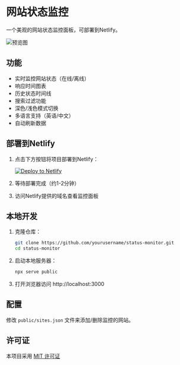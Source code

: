 # 网站状态监控

一个美观的网站状态监控面板，可部署到Netlify。

![预览图](https://via.placeholder.com/800x400?text=网站状态监控预览图)

## 功能

- 实时监控网站状态（在线/离线）
- 响应时间图表
- 历史状态时间线
- 搜索过滤功能
- 深色/浅色模式切换
- 多语言支持（英语/中文）
- 自动刷新数据

## 部署到Netlify

1. 点击下方按钮将项目部署到Netlify：

   [![Deploy to Netlify](https://www.netlify.com/img/deploy/button.svg)](https://app.netlify.com/start/deploy?repository=https://github.com/yourusername/status-monitor)

2. 等待部署完成（约1-2分钟）
3. 访问Netlify提供的域名查看监控面板

## 本地开发

1. 克隆仓库：
   ```bash
   git clone https://github.com/yourusername/status-monitor.git
   cd status-monitor
   ```

2. 启动本地服务器：
   ```bash
   npx serve public
   ```

3. 打开浏览器访问 http://localhost:3000

## 配置

修改 `public/sites.json` 文件来添加/删除监控的网站。

## 许可证

本项目采用 [MIT 许可证](LICENSE)
